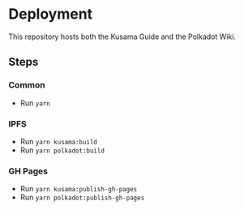# Deployment

This repository hosts both the Kusama Guide and the Polkadot Wiki.

## Steps

### Common

- Run `yarn`

### IPFS

- Run `yarn kusama:build`
- Run `yarn polkadot:build`

### GH Pages

- Run `yarn kusama:publish-gh-pages`
- Run `yarn polkadot:publish-gh-pages`

